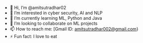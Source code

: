 - 👋 Hi, I’m @amitsutradhar02
- 👀 I’m interested in cyber security, AI and NLP
- 🌱 I’m currently learning ML, Python and Java
- 💞️ I’m looking to collaborate on ML projects
- 📫 How to reach me: [Gmail ID: amitsutradhar002@gmail.com}
- ⚡ Fun fact: I love to eat

<!---
amitsutradhar02/amitsutradhar02 is a ✨ special ✨ repository because its `README.md` (this file) appears on your GitHub profile.
You can click the Preview link to take a look at your changes.
--->
